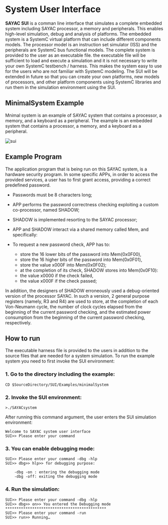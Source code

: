 # System User Interface
**SAYAC SUI** is a comman line interface that simulates a complete embedded system including SAYAC processor, a memory and peripherals. This enables high-level simulation, debug and analysis of platforms. The embedded system is a SystemC virtual platform that can include different components models. The processor model is an instruction set simulator (ISS) and the peripherals are SystemC bus functional models. The complete system is provided to the user as an executable file. the executable file will be sufficient to load and execute a simulation and it is not necessary to write your own SystemC testbench / harness. This makes the system easy to use for the users who are not familiar with SystemC modeling. The SUI will be extended in future so that you can create your own platforms, new models of processors, and other platform components using SystemC libraries and run them in the simulation environment using the SUI. 


## MinimalSystem Example
Mnimal system is an example of SAYAC system that contains a processor, a memory, and a keyboard as a peripheral. The example is an embedded system that contains a processor, a memory, and a keyboard as a peripheral. 

![sui](https://user-images.githubusercontent.com/82899079/183258843-56d3d156-0e38-4c5f-b837-cdd35c84122d.jpg)


## Example Program
The application program that is being run on this SAYAC system, is a hardware security program.
In some specific APPs, in order to access the provided services, a user has to first grant access, providing a correct predefined password. 
 * Passwords must be 8 characters long;
 * APP performs the password correctness checking exploiting a custom co-processor, named SHADOW;
 * SHADOW is implemented resorting to the SAYAC processor;
 * APP and SHADOW interact via a shared memory called Mem, and specifically:
 * To request a new password check, APP has to:

    * store the 16 lower bits of the password into Mem(0x0F00),
    * store the 16 higher bits of the password into Mem(0x0F01),
    * store the value x000F into Mem(0x0F02);
    * at the completion of its check, SHADOW stores into Mem(0x0F10):
     * the value x0000 if the check failed,
     * the value x000F if the check passed;

In addition, the designers of SHADOW erroneously used a debug-oriented version of the processor SAYAC. In such a version, 2 general purpose registers (namely, R3 and R4) are used to store, at the completion of each Von-Neumann cycle, the number of clock cycles elapsed from the beginning of the current password checking, and the estimated power consumption from the beginning of the current password checking, respectively.

## How to run 
The executable harness file is provided to the users in addition to the source files that are needed for a system simulation. To run the example system you need to first invoke the SUI environment:

### 1. Go to the directory including the example:
```
CD $SourceDirectory/SUI/Examples/minimalSystem
```
### 2. Invoke the SUI environment:
```
>./SAYACsystem
```
After running this command argument, the user enters the SUI simulation environment:
```
Welcome to SAYAC system user interface
SUI>> Please enter your command
```
### 3. You can enable debugging mode:
```
SUI>> Please enter your command -dbg -hlp
SUI>> dbg>> hlp>> for debugging purpose:

	-dbg -on : entering the debugging mode
	-dbg -off: exiting the debugging mode

```
### 4. Run the simulation:
```
SUI>> Please enter your command -dbg -hlp
SUI>> dbg>> on>> You entered the Debugging mode
*********************************************
SUI>> Please enter your command -run
SUI>> run>> Running…

```


